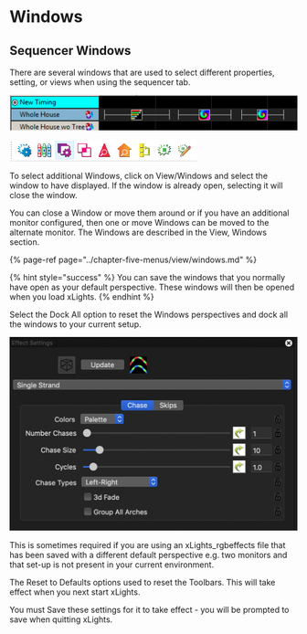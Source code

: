 # Windows

## Sequencer Windows

There are several windows that are used to select different properties, setting, or views when using the sequencer tab.

![](../../.gitbook/assets/image%20%28788%29.png)

![](../../.gitbook/assets/image-780.png)

To select additional Windows, click on View/Windows and select the window to have displayed. If the window is already open, selecting it will close the window.

You can close a Window or move them around or if you have an additional monitor configured, then one or move Windows can be moved to the alternate monitor. The Windows are described in the View, Windows section.

{% page-ref page="../chapter-five-menus/view/windows.md" %}

{% hint style="success" %}
You can save the windows that you normally have open as your default perspective. These windows will then be opened when you load xLights.
{% endhint %}

Select the Dock All option to reset the Windows perspectives and dock all the windows to your current setup.

![](../../.gitbook/assets/image%20%28714%29.png)

This is sometimes required if you are using an xLights\_rgbeffects file that has been saved with a different default perspective e.g. two monitors and that set-up is not present in your current environment.

The Reset to Defaults options used to reset the Toolbars. This will take effect when you next start xLights.

You must Save these settings for it to take effect - you will be prompted to save when quitting xLights.

